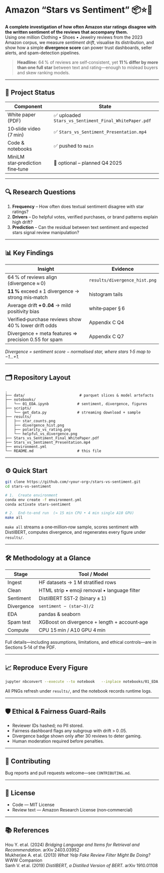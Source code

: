 
# Amazon “Stars vs Sentiment” 📦⭐️📝

**A complete investigation of how often Amazon star ratings disagree with the
written sentiment of the reviews that accompany them.**  
Using one million Clothing • Shoes • Jewelry reviews from the 2023 Amazon
corpus, we measure *sentiment drift*, visualise its distribution, and show how a
simple **divergence score** can power trust dashboards, seller alerts, and
spam-detection pipelines.

> **Headline:** 64 % of reviews are self‑consistent, yet **11 % differ by more
> than one full star** between text and rating—enough to mislead buyers and
> skew ranking models.

---

## 🚦 Project Status

| Component | State |
|-----------|-------|
| White paper (PDF) | ✅ uploaded `Stars_vs_Sentiment_Final_WhitePaper.pdf` |
| 10‑slide video (7 min) | ✅ `Stars_vs_Sentiment_Presentation.mp4` |
| Code & notebooks | ✅ pushed to `main` |
| MiniLM star‑prediction fine‑tune | 🔄 optional – planned Q4 2025 |

---

## 🔍 Research Questions

1. **Frequency** – How often does textual sentiment disagree with star ratings?  
2. **Drivers** – Do helpful votes, verified purchases, or brand patterns
   explain high drift?  
3. **Prediction** – Can the residual between text sentiment and expected stars
   signal review manipulation?

---

## 📊 Key Findings

| Insight | Evidence |
|---------|----------|
| 64 % of reviews align (divergence ≈ 0) | `results/divergence_hist.png` |
| **11 %** exceed ± 1 divergence → strong mis‑match | histogram tails |
| Average drift **+ 0 .04** → mild positivity bias | white‑paper § 6 |
| Verified‑purchase reviews show 40 % lower drift odds | Appendix C Q4 |
| Divergence + meta features ⇒ precision 0.55 for spam | Appendix C Q7 |

_Divergence = sentiment score − normalised star, where stars 1‑5 map to
−1…+1._

---

## 🗂️ Repository Layout
```
.
├── data/                         # parquet slices & model artefacts
├── notebooks/
│   └── 01_EDA.ipynb             # sentiment, divergence, figures
├── scripts/
│   └── get_data.py              # streaming download + sample
├── results/
│   ├── star_counts.png
│   ├── divergence_hist.png
│   ├── polarity_vs_rating.png
│   └── helpful_vs_divergence.png
├── Stars_vs_Sentiment_Final_WhitePaper.pdf
├── Stars_vs_Sentiment_Presentation.mp4
├── environment.yml
└── README.md                    # this file
```
---

## ⚙️ Quick Start
```bash
git clone https://github.com/<your‑org>/stars-vs-sentiment.git
cd stars-vs-sentiment

# 1.  Create environment
conda env create -f environment.yml
conda activate stars-sentiment

# 2.  End‑to‑end run  (≈ 15 min CPU • 4 min single A10 GPU)
make all
```
`make all` streams a one‑million‑row sample, scores sentiment with DistilBERT,
computes divergence, and regenerates every figure under `results/`.

---

## 🛠️ Methodology at a Glance

| Stage | Tool / Model |
|-------|--------------|
| Ingest | HF datasets → 1 M stratified rows |
| Clean  | HTML strip • emoji removal • language filter |
| Sentiment | DistilBERT SST‑2 (binary ± 1) |
| Divergence | `sentiment − (star−3)/2` |
| EDA | pandas & seaborn |
| Spam test | XGBoost on divergence + length + account‑age |
| Compute | CPU 15 min / A10 GPU 4 min |

Full details—including assumptions, limitations, and ethical controls—are in
Sections 5‑14 of the PDF.

---

## 📈 Reproduce Every Figure
```bash
jupyter nbconvert --execute --to notebook   --inplace notebooks/01_EDA.ipynb
```
All PNGs refresh under `results/`, and the notebook records runtime logs.

---

## 🛡️ Ethical & Fairness Guard‑Rails
* Reviewer IDs hashed; no PII stored.  
* Fairness dashboard flags any subgroup with drift > 0 .05.  
* Divergence badge shown only after 30 reviews to deter gaming.  
* Human moderation required before penalties.

---

## 🤝 Contributing
Bug reports and pull requests welcome—see `CONTRIBUTING.md`.

---

## 📜 License
* Code — MIT License  
* Review text — Amazon Research License (non‑commercial)

---

## 📚 References
Hou Y. et al. (2024) *Bridging Language and Items for Retrieval and Recommendation.* arXiv 2403.03952  
Mukherjee A. et al. (2013) *What Yelp Fake Review Filter Might Be Doing?* WWW Companion  
Sanh V. et al. (2019) *DistilBERT, a Distilled Version of BERT.* arXiv 1910.01108  
